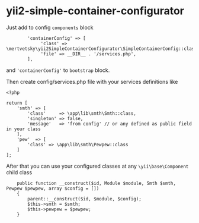 # yii2-simple-container-configurator
Just add to config `components` block
```
        'containerConfig' => [
             'class' => \mertvetsky\yii2SimpleContainerConfigurator\SimpleContainerConfig::class,
             'file' => __DIR__ . '/services.php',
        ],
```
and `'containerConfig'` to `bootstrap` block.

Then create config/services.php file with your services definitions like
```
<?php

return [
    'smth' => [
        'class'     => \app\lib\smth\Smth::class,
        'singleton' => false,
        'message'   => 'from config' // or any defined as public field in your class
    ],
    'pew'  => [
        'class' => \app\lib\smth\Pewpew::class
    ]
];
```

After that you can use your configured classes at any `\yii\base\Component` child class
```
    public function __construct($id, Module $module, Smth $smth, Pewpew $pewpew, array $config = [])
    {
        parent::__construct($id, $module, $config);
        $this->smth = $smth;
        $this->pewpew = $pewpew;
    }
```
